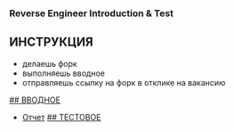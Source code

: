 ### Reverse Engineer Introduction &amp; Test

## ИНСТРУКЦИЯ
- делаешь форк
- выполняешь вводное
- отправляешь ссылку на форк в отклике на вакансию

[## ВВОДНОЕ](./intro/)
 - [Отчет](./writeup/) 
[## ТЕСТОВОЕ](./test/)
